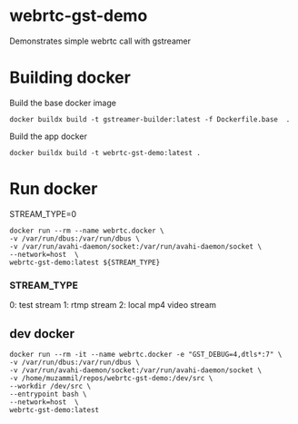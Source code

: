 # webrtc-gst-demo
Demonstrates simple webrtc call with gstreamer



# Building docker 
Build the base docker image 
```
docker buildx build -t gstreamer-builder:latest -f Dockerfile.base  .
```

Build the app docker 
```
docker buildx build -t webrtc-gst-demo:latest .
```

# Run docker 
STREAM_TYPE=0
```
docker run --rm --name webrtc.docker \
-v /var/run/dbus:/var/run/dbus \
-v /var/run/avahi-daemon/socket:/var/run/avahi-daemon/socket \
--network=host  \
webrtc-gst-demo:latest ${STREAM_TYPE}
```
### STREAM_TYPE
0: test stream
1: rtmp stream
2: local mp4 video stream 



## dev docker 

```
docker run --rm -it --name webrtc.docker -e "GST_DEBUG=4,dtls*:7" \
-v /var/run/dbus:/var/run/dbus \
-v /var/run/avahi-daemon/socket:/var/run/avahi-daemon/socket \
-v /home/muzammil/repos/webrtc-gst-demo:/dev/src \
--workdir /dev/src \
--entrypoint bash \
--network=host  \
webrtc-gst-demo:latest 

```